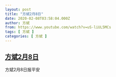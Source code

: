 ```yaml
---
layout: post
title: "方斌2月8日"
date: 2020-02-08T03:58:04.000Z
author: 方斌
from: https://www.youtube.com/watch?v=uS-liUL5MCs
tags: [ 方斌 ]
categories: [ 方斌 ]
---
```

<!--1581134284000-->
[方斌2月8日](https://www.youtube.com/watch?v=uS-liUL5MCs)
------

<div>
方斌2月8日报平安
</div>
